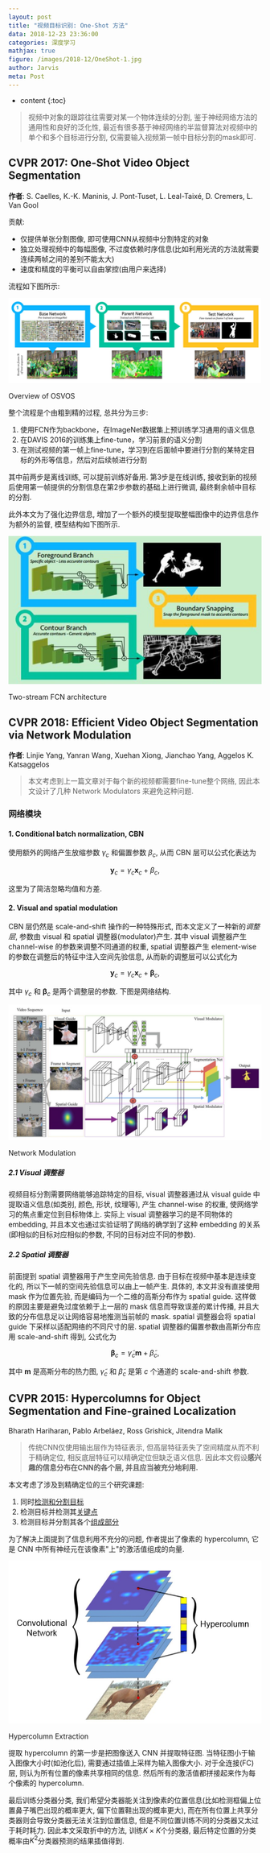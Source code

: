 ```yaml
---
layout: post
title: "视频目标识别: One-Shot 方法"
data: 2018-12-23 23:36:00
categories: 深度学习
mathjax: true
figure: /images/2018-12/OneShot-1.jpg
author: Jarvis
meta: Post
---
```


* content
{:toc}

> 视频中对象的跟踪往往需要对某一个物体连续的分割, 鉴于神经网络方法的通用性和良好的泛化性, 最近有很多基于神经网络的半监督算法对视频中的单个和多个目标进行分割, 仅需要输入视频第一帧中目标分割的mask即可. 



## CVPR 2017: One-Shot Video Object Segmentation

**作者**: S. Caelles, K.-K. Maninis, J. Pont-Tuset, L. Leal-Taixé, D. Cremers, L. Van Gool 

贡献:
* 仅提供单张分割图像, 即可使用CNN从视频中分割特定的对象
* 独立处理视频中的每幅图像, 不过度依赖时序信息(比如利用光流的方法就需要连续两帧之间的差别不能太大)
* 速度和精度的平衡可以自由掌控(由用户来选择)

流程如下图所示:

<div class="polaroid">
    <img class="cool-img" src="/images/2018-12/OneShot-1.jpg" OneShot/>
    <div class="container">
        <p>Overview of OSVOS</p>
    </div>
</div>

整个流程是个由粗到精的过程, 总共分为三步:
1. 使用FCN作为backbone，在ImageNet数据集上预训练学习通用的语义信息
2. 在DAVIS 2016的训练集上fine-tune，学习前景的语义分割
3. 在测试视频的第一帧上fine-tune，学习到在后面帧中要进行分割的某特定目标的外形等信息，然后对后续帧进行分割

其中前两步是离线训练, 可以提前训练好备用. 第3步是在线训练, 接收到新的视频后使用第一帧提供的分割信息在第2步参数的基础上进行微调, 最终剩余帧中目标的分割.

此外本文为了强化边界信息, 增加了一个额外的模型提取整幅图像中的边界信息作为额外的监督, 模型结构如下图所示.

<div class="polaroid-small">
    <img class="cool-img" src="/images/2018-12/OneShot-2.jpg" OneShot/>
    <div class="container">
        <p>Two-stream FCN architecture</p>
    </div>
</div>

## CVPR 2018: Efficient Video Object Segmentation via Network Modulation

**作者**: Linjie Yang, Yanran Wang, Xuehan Xiong, Jianchao Yang, Aggelos K. Katsaggelos

> 本文考虑到上一篇文章对于每个新的视频都需要fine-tune整个网络, 因此本文设计了几种 Network Modulators 来避免这种问题.

### 网络模块

#### 1. Conditional batch normalization, CBN

使用额外的网络产生放缩参数 $\gamma_c$ 和偏置参数 $\beta_c$, 从而 CBN 层可以公式化表达为

$$
\mathbf{y}_c = \gamma_c\mathbf{x}_c + \beta_c,
$$

这里为了简洁忽略均值和方差.

#### 2. Visual and spatial modulation

CBN 层仍然是 scale-and-shift 操作的一种特殊形式, 而本文定义了一种新的*调整层*, 参数由 visual 和 spatial 调整器(modulator)产生. 其中 visual 调整器产生 channel-wise 的参数来调整不同通道的权重, spatial 调整器产生 element-wise 的参数在调整后的特征中注入空间先验信息, 从而新的调整层可以公式化为

$$
\mathbf{y}_c = \gamma_c\mathbf{x}_c + \mathbf{\beta}_c,
$$

其中 $\gamma_c$ 和 $\mathbf{\beta}_c$ 是两个调整层的参数. 下图是网络结构.

<div class="polaroid">
    <img class="cool-img" src="/images/2018-12/Modulation-1.jpg" Modulation/>
    <div class="container">
        <p>Network Modulation</p>
    </div>
</div>

##### 2.1 Visual 调整器

视频目标分割需要网络能够追踪特定的目标, visual 调整器通过从 visual guide 中提取语义信息(如类别, 颜色, 形状, 纹理等), 产生 channel-wise 的权重, 使网络学习的焦点重定位到目标物体上. 实际上 visual 调整器学习的是不同物体的 embedding, 并且本文也通过实验证明了网络的确学到了这种 embedding 的关系(即相似的目标对应相似的参数, 不同的目标对应不同的参数).

##### 2.2 Spatial 调整器

前面提到 spatial 调整器用于产生空间先验信息. 由于目标在视频中基本是连续变化的, 所以下一帧的空间先验信息可以由上一帧产生. 具体的, 本文并没有直接使用 mask 作为位置先验, 而是编码为一个二维的高斯分布作为 spatial guide. 这样做的原因主要是避免过度依赖于上一层的 mask 信息而导致误差的累计传播, 并且大致的分布信息足以让网络容易地推测当前帧的 mask. spatial 调整器会将 spatial guide 下采样以适配网络的不同尺寸的层. spatial 调整器的偏置参数由高斯分布应用 scale-and-shift 得到, 公式化为

$$
\mathbf{\beta}_c = \tilde{\gamma}_c\mathbf{m} + \tilde{\beta}_c,
$$

其中 $\mathbf{m}$ 是高斯分布的热力图, $\tilde{\gamma}_c$ 和 $\tilde{\beta}_c$ 是第 $c$ 个通道的 scale-and-shift 参数. 


## CVPR 2015: Hypercolumns for Object Segmentation and Fine-grained Localization

Bharath Hariharan, Pablo Arbeláez, Ross Grishick, Jitendra Malik

> 传统CNN仅使用输出层作为特征表示, 但高层特征丢失了空间精度从而不利于精确定位, 相反底层特征可以精确定位但缺乏语义信息. 因此本文假设**感兴趣的信息分布在CNN的各个层, 并且应当被充分地利用.**

本文考虑了涉及到精确定位的三个研究课题:
1. 同时[检测和分割目标][1]
2. 检测目标并检测其[关键点][2]
3. 检测目标并分割其各个[组成部分][3]

为了解决上面提到了信息利用不充分的问题, 作者提出了像素的 hypercolumn, 它是 CNN 中所有神经元在该像素"上"的激活值组成的向量.

<div class="polaroid-script">
    <img class="cool-img" src="/images/2018-12/Hypercolumn-1.jpg" Hypercolumn/>
    <div class="container">
        <p>Hypercolumn Extraction</p>
    </div>
</div>

提取 hypercolumn 的第一步是把图像送入 CNN 并提取特征图. 当特征图小于输入图像大小时(如池化后), 需要通过插值上采样为输入图像大小. 对于全连接(FC)层, 则认为所有位置的像素共享相同的信息. 然后所有的激活值都拼接起来作为每个像素的 hypercolumn.

最后训练分类器分类, 我们希望分类器能关注到像素的位置信息(比如检测框偏上位置鼻子嘴巴出现的概率更大, 偏下位置鞋出现的概率更大), 而在所有位置上共享分类器则会导致分类器无法关注到位置信息, 但是不同位置训练不同的分类器又太过于耗时耗力. 因此本文采取折中的方法, 训练$K\times K$个分类器, 最后特定位置的分类概率由$K^2$分类器预测的结果插值得到.

[1]: https://arxiv.org/pdf/1407.1808 "B. Hariharan, P. Arbeláez, R. Girshick, and J. Malik. Simultaneous detection and segmentation. In ECCV, 2014"
[2]: https://cloudfront.escholarship.org/dist/prd/content/qt7sk1s10g/qt7sk1s10g.pdf "Y. Yang and D. Ramanan. Articulated human detection with ﬂexible mixtures of parts. TPAMI, 35(12), 2013"
[3]: http://www.cs.unc.edu/~hadi/publications/papers/yamaguchiICVPR12parsing.pdf "K. Yamaguchi, M. H. Kiapour, L. E. Ortiz, and T. L. Berg. Parsing clothing in fashion photographs. In CVPR, 2012"
